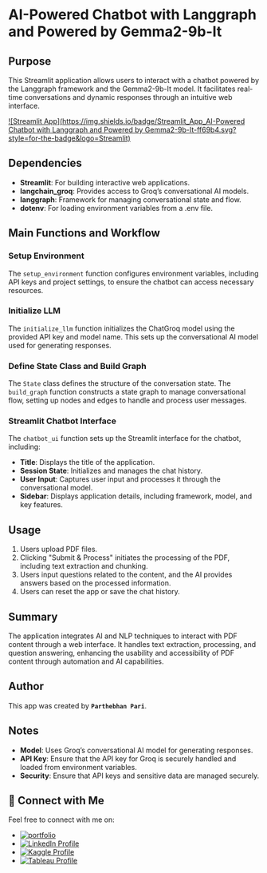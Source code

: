 # **AI-Powered Chatbot with Langgraph and Powered by Gemma2-9b-It**

## **Purpose**

This Streamlit application allows users to interact with a chatbot powered by the Langgraph framework and the Gemma2-9b-It model. It facilitates real-time conversations and dynamic responses through an intuitive web interface.

[![Streamlit App](https://img.shields.io/badge/Streamlit_App_AI-Powered Chatbot with Langgraph and Powered by Gemma2-9b-It-ff69b4.svg?style=for-the-badge&logo=Streamlit)](https://langchainragpdfappchatbotfaiss-yehqlvnvwkpfrdmkps4vhp.streamlit.app/)

## **Dependencies**

- **Streamlit**: For building interactive web applications.
- **langchain_groq**: Provides access to Groq’s conversational AI models.
- **langgraph**: Framework for managing conversational state and flow.
- **dotenv**: For loading environment variables from a .env file.

## **Main Functions and Workflow**

### **Setup Environment**

The `setup_environment` function configures environment variables, including API keys and project settings, to ensure the chatbot can access necessary resources.

### **Initialize LLM**

The `initialize_llm` function initializes the ChatGroq model using the provided API key and model name. This sets up the conversational AI model used for generating responses.

### **Define State Class and Build Graph**

The `State` class defines the structure of the conversation state. The `build_graph` function constructs a state graph to manage conversational flow, setting up nodes and edges to handle and process user messages.

### **Streamlit Chatbot Interface**

The `chatbot_ui` function sets up the Streamlit interface for the chatbot, including:
- **Title**: Displays the title of the application.
- **Session State**: Initializes and manages the chat history.
- **User Input**: Captures user input and processes it through the conversational model.
- **Sidebar**: Displays application details, including framework, model, and key features.

## **Usage**

1. Users upload PDF files.
2. Clicking "Submit & Process" initiates the processing of the PDF, including text extraction and chunking.
3. Users input questions related to the content, and the AI provides answers based on the processed information.
4. Users can reset the app or save the chat history.

## **Summary**

The application integrates AI and NLP techniques to interact with PDF content through a web interface. It handles text extraction, processing, and question answering, enhancing the usability and accessibility of PDF content through automation and AI capabilities.

## **Author**

This app was created by **`Parthebhan Pari`**.

## **Notes**

- **Model**: Uses Groq’s conversational AI model for generating responses.
- **API Key**: Ensure that the API key for Groq is securely handled and loaded from environment variables.
- **Security**: Ensure that API keys and sensitive data are managed securely.

## **🔗 Connect with Me**

Feel free to connect with me on:

- [![portfolio](https://img.shields.io/badge/my_portfolio-000?style=for-the-badge&logo=ko-fi&logoColor=white)](https://parthebhan143.wixsite.com/datainsights)
- [![LinkedIn Profile](https://img.shields.io/badge/LinkedIn_Profile-000?style=for-the-badge&logo=linkedin&logoColor=white)](https://www.linkedin.com/in/parthebhan)
- [![Kaggle Profile](https://img.shields.io/badge/Kaggle_Profile-000?style=for-the-badge&logo=kaggle&logoColor=white)](https://www.kaggle.com/parthebhan)
- [![Tableau Profile](https://img.shields.io/badge/Tableau_Profile-000?style=for-the-badge&logo=tableau&logoColor=white)](https://public.tableau.com/app/profile/parthebhan.pari/vizzes)

